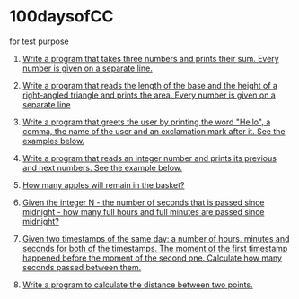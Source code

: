 # 100daysofCC
for test purpose

1) [Write a program that takes three numbers and prints their sum. Every number is given on a separate line.
](Day001.md)

2) [Write a program that reads the length of the base and the height of a right-angled triangle and prints the area. Every number is given on a separate line](Day002.md)

3) [Write a program that greets the user by printing the word "Hello", a comma, the name of the user and an exclamation mark after it. See the examples below.](Day003.md)

4) [Write a program that reads an integer number and prints its previous and next numbers. See the example below.](Day004.md)
5) [How many apples will remain in the basket?](Day005.md)
6) [Given the integer N - the number of seconds that is passed since midnight - how many full hours and full minutes are passed since midnight?](Day006.md)
7) [Given two timestamps of the same day: a number of hours, minutes and seconds for both of the timestamps. The moment of the first timestamp happened before the moment of the second one. Calculate how many seconds passed between them.](Day007.md)
8) [Write a program to calculate the distance between two points.](Day008.md)
